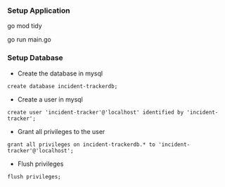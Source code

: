 ### Setup Application
go mod tidy

go run main.go

### Setup Database
- Create the  database in mysql
```
create database incident-trackerdb;
```

- Create a user in mysql
```
create user 'incident-tracker'@'localhost' identified by 'incident-tracker';
```
- Grant all privileges to the user
```
grant all privileges on incident-trackerdb.* to 'incident-tracker'@'localhost';
```
- Flush privileges
```
flush privileges;
```